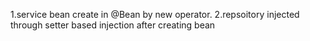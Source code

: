 1.service bean create in @Bean by new operator.
2.repsoitory injected through setter based injection after creating bean
